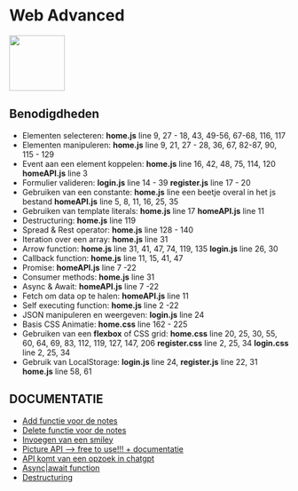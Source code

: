 # Web Advanced
<img src="https://github.com/MehmetSpns/Portfolio-Mehmet-Schepens/assets/132590961/737adc0d-db34-4cf0-afc0-7e7b38993ad4" width="100">

## Benodigdheden
- Elementen selecteren:
    **home.js** line 9, 27 - 18, 43, 49-56, 67-68, 116, 117 
- Elementen manipuleren:
    **home.js** line 9, 21, 27 - 28, 36, 67, 82-87, 90, 115 - 129
- Event aan een element koppelen:
    **home.js** line 16, 42, 48, 75, 114, 120
    **homeAPI.js** line 3
- Formulier valideren:
    **login.js** line 14 - 39
    **register.js** line 17 - 20
- Gebruiken van een constante:
    **home.js** line een beetje overal in het js bestand
    **homeAPI.js** line 5, 8, 11, 16, 25, 35
- Gebruiken van template literals:
    **home.js** line 17
    **homeAPI.js** line 11
- Destructuring:
    **home.js** line 119
- Spread & Rest operator:
    **home.js** line 128 - 140
- Iteration over een array:
    **home.js** line 31
- Arrow function:
    **home.js** line 31, 41, 47, 74, 119, 135
    **login.js** line 26, 30
- Callback function:
    **home.js** line 11, 15, 41, 47
- Promise:
    **homeAPI.js** line 7 -22
- Consumer methods:
    **home.js** line 31
- Async & Await:
    **homeAPI.js** line 7 -22
- Fetch om data op te halen:
    **homeAPI.js** line 11
- Self executing function:
    **home.js** line 2 -22
- JSON manipuleren en weergeven:
    **login.js** line 24
- Basis CSS Animatie:
    **home.css** line 162 - 225
- Gebruiken van een **flexbox** of CSS grid:
    **home.css** line 20, 25, 30, 55, 60, 64, 69, 83, 112, 119, 127, 147, 206
    **register.css** line 2, 25, 34
    **login.css** line 2, 25, 34
- Gebruik van LocalStorage:
    **login.js** line 24,
    **register.js** line 22, 31
    **home.js** line 58, 61

## DOCUMENTATIE
- [Add functie voor de notes](https://dev.to/rahmanfadhil/how-to-generate-unique-id-in-javascript-1b13 )
- [Delete functie voor de notes](https://blog.logrocket.com/localstorage-javascript-complete-guide/ )
- [Invoegen van een smiley](https://www.w3schools.com/charsets/tryit.asp?deci=9786)
- [Picture API --> free to use!!! + documentatie](https://unsplash.com/developers )
- [API komt van een opzoek in chatgpt](https://chatgpt.com/share/de22d4d9-9eb8-4768-b0d8-3ddf579d2c5a)
- [Async|await function](https://www.w3schools.com/js/js_async.asp)
- [Destructuring](https://www.w3schools.com/js/js_destructuring.asp)
